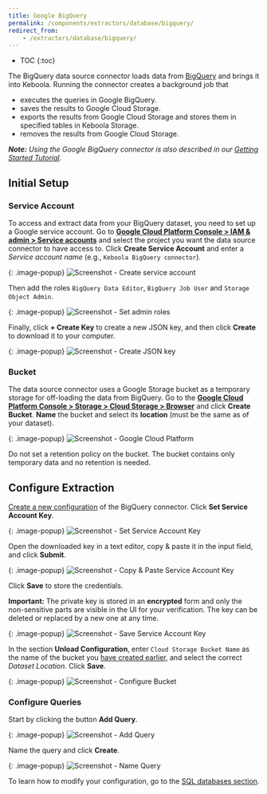 ```yaml
---
title: Google BigQuery
permalink: /components/extractors/database/bigquery/
redirect_from:
    - /extractors/database/bigquery/
---
```


* TOC
{:toc}

The BigQuery data source connector loads data from [BigQuery](https://cloud.google.com/bigquery/) and brings it into Keboola. 
Running the connector creates a background job that

- executes the queries in Google BigQuery.
- saves the results to Google Cloud Storage.
- exports the results from Google Cloud Storage and stores them in specified tables in Keboola Storage.
- removes the results from Google Cloud Storage.

***Note:** Using the Google BigQuery connector is also described in our [Getting Started Tutorial](/tutorial/ad-hoc/#using-bigquery-extractor).*

## Initial Setup

### Service Account
To access and extract data from your BigQuery dataset, you need to set up a Google service account. Go 
to [**Google Cloud Platform Console > IAM & admin > Service accounts**](https://console.cloud.google.com/iam-admin/serviceaccounts)
and select the project you want the data source connector to have access to. Click **Create Service Account**
and enter a *Service account name* (e.g., `Keboola BigQuery connector`).

{: .image-popup}
![Screenshot - Create service account](/components/extractors/database/bigquery/googlecloud-1.png)

Then add the roles `BigQuery Data Editor`, `BigQuery Job User` and `Storage Object Admin`.

{: .image-popup}
![Screenshot - Set admin roles](/components/extractors/database/bigquery/googlecloud-2.png)

Finally, click **+ Create Key** to create a new JSON key, and then click **Create** to download it to your computer.

{: .image-popup}
![Screenshot - Create JSON key](/components/extractors/database/bigquery/googlecloud-3.png)

### Bucket
The data source connector uses a Google Storage bucket as a temporary storage for off-loading the data from BigQuery.
Go to the [**Google Cloud Platform Console > Storage >  Cloud Storage > Browser**](https://console.cloud.google.com/storage/browser)
and click **Create Bucket**. **Name** the bucket and select its **location** (must be the same as of your dataset).

{: .image-popup}
![Screenshot - Google Cloud Platform](/components/extractors/database/bigquery/googlecloud-4.png)

Do not set a retention policy on the bucket. The bucket contains only temporary data and no retention is needed.

## Configure Extraction
[Create a new configuration](/components/#creating-component-configuration) of the BigQuery connector.
Click **Set Service Account Key**.

{: .image-popup}
![Screenshot - Set Service Account Key](/components/extractors/database/bigquery/bigquery-1.png)

Open the downloaded key in a text editor, copy & paste it in the input field, and click **Submit**. 

{: .image-popup}
![Screenshot - Copy & Paste Service Account Key](/components/extractors/database/bigquery/bigquery-2.png)

Click **Save** to store the credentials.

**Important:** The private key is stored in an **encrypted** form and only the non-sensitive parts are visible in the UI
for your verification. The key can be deleted or replaced by a new one at any time.

{: .image-popup}
![Screenshot - Save Service Account Key](/components/extractors/database/bigquery/bigquery-3.png)

In the section **Unload Configuration**, enter `Cloud Storage Bucket Name` as the name of the bucket 
you [have created earlier](#bucket), and select the correct *Dataset Location*. Click **Save**.

{: .image-popup}
![Screenshot - Configure Bucket](/components/extractors/database/bigquery/bigquery-4.png)

### Configure Queries
Start by clicking the button **Add Query**.

{: .image-popup}
![Screenshot - Add Query](/components/extractors/database/bigquery/bigquery-5.png)

Name the query and click **Create**.  

{: .image-popup}
![Screenshot - Name Query](/components/extractors/database/bigquery/bigquery-6.png)

To learn how to modify your configuration, go to the [SQL databases section](/components/extractors/database/sqldb/#modify-configuration).
